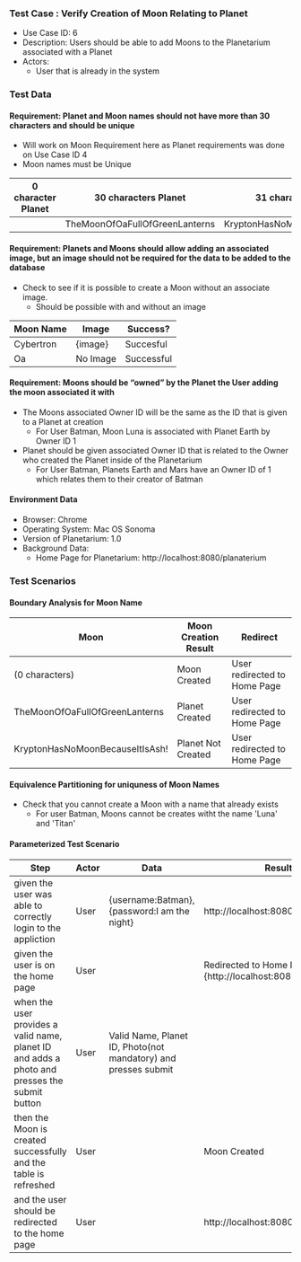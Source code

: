 ### Test Case : Verify Creation of Moon Relating to Planet
- Use Case ID: 6
- Description: Users should be able to add Moons to the Planetarium associated with a Planet
- Actors:
    - User that is already in the system

### Test Data

#### Requirement: Planet and Moon names should not have more than 30 characters and should be unique
- Will work on Moon Requirement here as Planet requirements was done on Use Case ID 4
- Moon names must be Unique

|0 character Planet|30 characters Planet|31 characters Planet|
|-|--|--|
||TheMoonOfOaFullOfGreenLanterns|KryptonHasNoMoonBecauseItIsAsh!|

#### Requirement: Planets and Moons should allow adding an associated image, but an image should not be required for the data to be added to the database
- Check to see if it is possible to create a Moon without an associate image. 
    - Should be possible with and without an image

|Moon Name|Image|Success?|
|-|-|-|
|Cybertron|{image}|Succesful|
|Oa|No Image|Successful|

#### Requirement: Moons should be “owned” by the Planet the User adding the moon associated it with 
- The Moons associated Owner ID will be the same as the ID that is given to a Planet at creation
    - For User Batman, Moon Luna is associated with Planet Earth by Owner ID 1
- Planet should be given associated Owner ID that is related to the Owner who created the Planet inside of the Planetarium
    - For User Batman, Planets Earth and Mars have an Owner ID of 1 which relates them to their creator of Batman 

#### Environment Data
- Browser: Chrome
- Operating System: Mac OS Sonoma 
- Version of Planetarium: 1.0
- Background Data:
    - Home Page for Planetarium: http://localhost:8080/planaterium

### Test Scenarios

#### Boundary Analysis for Moon Name 
|Moon|Moon Creation Result|Redirect|
|-|-|-|
|(0 characters)|Moon Created|User redirected to Home Page|
|TheMoonOfOaFullOfGreenLanterns|Planet Created|User redirected to Home Page|
|KryptonHasNoMoonBecauseItIsAsh!|Planet Not Created|User redirected to Home Page|


#### Equivalence Partitioning for uniquness of Moon Names 
- Check that you cannot create a Moon with a name that already exists
    - For user Batman, Moons cannot be creates witht the name 'Luna' and 'Titan' 

#### Parameterized Test Scenario

|Step|Actor|Data|Result|
|-|-|-|-|
|given the user was able to correctly login to the appliction |User|{username:Batman},{password:I am the night}|http://localhost:8080/|
|given the user is on the home page|User||Redirected to Home Page {http://localhost:8080/planaterium}|
|when the user provides a valid name, planet ID and adds a photo and presses the submit button|User|Valid Name, Planet ID, Photo(not mandatory) and presses submit||
|then the Moon is created successfully and the table is refreshed|User||Moon Created|
|and the user should be redirected to the home page|User||http://localhost:8080/planaterium|
